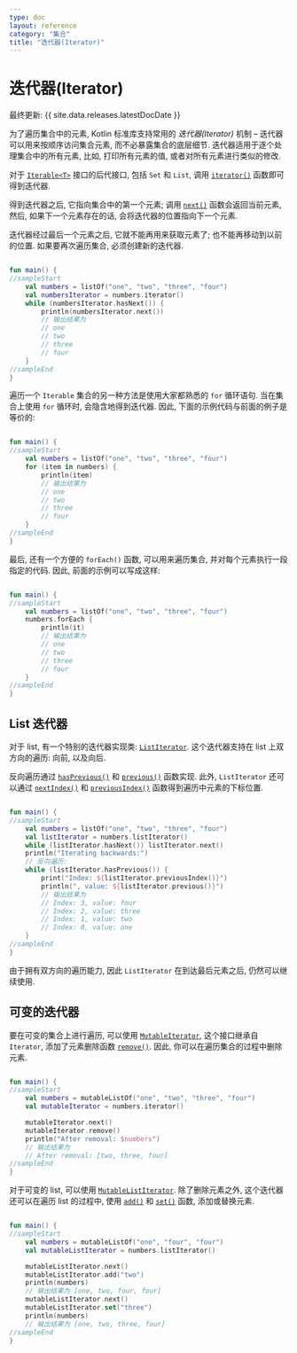 ```yaml
---
type: doc
layout: reference
category: "集合"
title: "迭代器(Iterator)"
---
```


# 迭代器(Iterator)

最终更新: {{ site.data.releases.latestDocDate }}

为了遍历集合中的元素, Kotlin 标准库支持常用的 _迭代器(Iterator)_ 机制 –
迭代器可以用来按顺序访问集合元素, 而不必暴露集合的底层细节.
迭代器适用于逐个处理集合中的所有元素, 比如, 打印所有元素的值, 或者对所有元素进行类似的修改.

对于
[`Iterable<T>`](https://kotlinlang.org/api/latest/jvm/stdlib/kotlin.collections/-iterable/index.html)
接口的后代接口, 包括 `Set` 和 `List`, 调用
[`iterator()`](https://kotlinlang.org/api/latest/jvm/stdlib/kotlin.collections/-iterable/iterator.html)
函数即可得到迭代器.

得到迭代器之后, 它指向集合中的第一个元素; 调用
[`next()`](https://kotlinlang.org/api/latest/jvm/stdlib/kotlin.collections/-iterator/next.html)
函数会返回当前元素, 然后, 如果下一个元素存在的话, 会将迭代器的位置指向下一个元素.

迭代器经过最后一个元素之后, 它就不能再用来获取元素了; 也不能再移动到以前的位置.
如果要再次遍历集合, 必须创建新的迭代器.

<div class="sample" markdown="1" theme="idea" data-min-compiler-version="1.3">

```kotlin

fun main() {
//sampleStart
    val numbers = listOf("one", "two", "three", "four")
    val numbersIterator = numbers.iterator()
    while (numbersIterator.hasNext()) {
        println(numbersIterator.next())
        // 输出结果为
        // one
        // two
        // three
        // four
    }
//sampleEnd
}
```
</div>

遍历一个 `Iterable` 集合的另一种方法是使用大家都熟悉的 `for` 循环语句.
当在集合上使用 `for` 循环时, 会隐含地得到迭代器.
因此, 下面的示例代码与前面的例子是等价的:

<div class="sample" markdown="1" theme="idea" data-min-compiler-version="1.3">

```kotlin

fun main() {
//sampleStart
    val numbers = listOf("one", "two", "three", "four")
    for (item in numbers) {
        println(item)
        // 输出结果为
        // one
        // two
        // three
        // four
    }
//sampleEnd
}
```
</div>

最后, 还有一个方便的 `forEach()` 函数, 可以用来遍历集合, 并对每个元素执行一段指定的代码.
因此, 前面的示例可以写成这样:

<div class="sample" markdown="1" theme="idea" data-min-compiler-version="1.3">

```kotlin

fun main() {
//sampleStart
    val numbers = listOf("one", "two", "three", "four")
    numbers.forEach {
        println(it)
        // 输出结果为
        // one
        // two
        // three
        // four
    }
//sampleEnd
}
```
</div>

## List 迭代器

对于 list, 有一个特别的迭代器实现类:
[`ListIterator`](https://kotlinlang.org/api/latest/jvm/stdlib/kotlin.collections/-list-iterator/index.html).
这个迭代器支持在 list 上双方向的遍历: 向前, 以及向后.

反向遍历通过
[`hasPrevious()`](https://kotlinlang.org/api/latest/jvm/stdlib/kotlin.collections/-list-iterator/has-previous.html)
和
[`previous()`](https://kotlinlang.org/api/latest/jvm/stdlib/kotlin.collections/-list-iterator/previous.html)
函数实现.
此外, `ListIterator` 还可以通过
[`nextIndex()`](https://kotlinlang.org/api/latest/jvm/stdlib/kotlin.collections/-list-iterator/next-index.html)
和
[`previousIndex()`](https://kotlinlang.org/api/latest/jvm/stdlib/kotlin.collections/-list-iterator/previous-index.html)
函数得到遍历中元素的下标位置.

<div class="sample" markdown="1" theme="idea" data-min-compiler-version="1.3">

```kotlin

fun main() {
//sampleStart
    val numbers = listOf("one", "two", "three", "four")
    val listIterator = numbers.listIterator()
    while (listIterator.hasNext()) listIterator.next()
    println("Iterating backwards:")
    // 反向遍历:
    while (listIterator.hasPrevious()) {
        print("Index: ${listIterator.previousIndex()}")
        println(", value: ${listIterator.previous()}")
        // 输出结果为
        // Index: 3, value: four
        // Index: 2, value: three
        // Index: 1, value: two
        // Index: 0, value: one
    }
//sampleEnd
}
```
</div>

由于拥有双方向的遍历能力, 因此 `ListIterator` 在到达最后元素之后, 仍然可以继续使用.

## 可变的迭代器

要在可变的集合上进行遍历, 可以使用
[`MutableIterator`](https://kotlinlang.org/api/latest/jvm/stdlib/kotlin.collections/-mutable-iterator/index.html),
这个接口继承自 `Iterator`, 添加了元素删除函数
[`remove()`](https://kotlinlang.org/api/latest/jvm/stdlib/kotlin.collections/-mutable-iterator/remove.html).
因此, 你可以在遍历集合的过程中删除元素.

<div class="sample" markdown="1" theme="idea" data-min-compiler-version="1.3">

```kotlin

fun main() {
//sampleStart
    val numbers = mutableListOf("one", "two", "three", "four")
    val mutableIterator = numbers.iterator()

    mutableIterator.next()
    mutableIterator.remove()
    println("After removal: $numbers")
    // 输出结果为
    // After removal: [two, three, four]
//sampleEnd
}
```
</div>

对于可变的 list, 可以使用
[`MutableListIterator`](https://kotlinlang.org/api/latest/jvm/stdlib/kotlin.collections/-mutable-list-iterator/index.html).
除了删除元素之外, 这个迭代器还可以在遍历 list 的过程中,
使用 [`add()`](https://kotlinlang.org/api/latest/jvm/stdlib/kotlin.collections/-mutable-list-iterator/add.html)
和 [`set()`](https://kotlinlang.org/api/latest/jvm/stdlib/kotlin.collections/-mutable-list-iterator/set.html) 函数,
添加或替换元素.

<div class="sample" markdown="1" theme="idea" data-min-compiler-version="1.3">

```kotlin

fun main() {
//sampleStart
    val numbers = mutableListOf("one", "four", "four")
    val mutableListIterator = numbers.listIterator()

    mutableListIterator.next()
    mutableListIterator.add("two")
    println(numbers)
    // 输出结果为 [one, two, four, four]
    mutableListIterator.next()
    mutableListIterator.set("three")
    println(numbers)
    // 输出结果为 [one, two, three, four]
//sampleEnd
}
```
</div>
